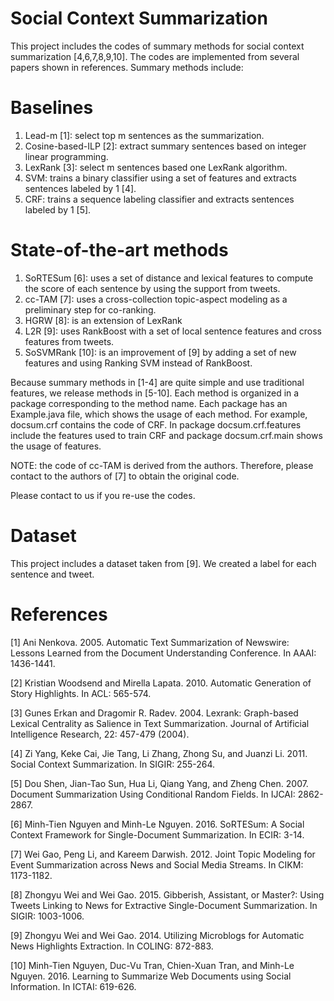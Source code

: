 # Social Context Summarization

This project includes the codes of summary methods for social context summarization [4,6,7,8,9,10]. The codes are implemented from several papers shown in references. Summary methods include:

# Baselines
1. Lead-m [1]: select top m sentences as the summarization.
2. Cosine-based-ILP [2]: extract summary sentences based on integer linear programming.
3. LexRank [3]: select m sentences based one LexRank algorithm.
4. SVM: trains a binary classifier using a set of features and extracts sentences labeled by 1 [4].
5. CRF: trains a sequence labeling classifier and extracts sentences labeled by 1 [5].

# State-of-the-art methods
1. SoRTESum [6]: uses a set of distance and lexical features to compute the score of each sentence by using the support from tweets.
2. cc-TAM [7]: uses a cross-collection topic-aspect modeling as a preliminary step for co-ranking.
3. HGRW [8]: is an extension of LexRank
4. L2R [9]: uses RankBoost with a set of local sentence features and cross features from tweets.
5. SoSVMRank [10]: is an improvement of [9] by adding a set of new features and using Ranking SVM instead of RankBoost.

Because summary methods in [1-4] are quite simple and use traditional features, we release methods in [5-10]. Each method is organized in a package corresponding to the method name. Each package has an Example.java file, which shows the usage of each method. For example, docsum.crf contains the code of CRF. In package docsum.crf.features include the features used to train CRF and package docsum.crf.main shows the usage of features.

NOTE: the code of cc-TAM is derived from the authors. Therefore, please contact to the authors of [7] to obtain the original code.

Please contact to us if you re-use the codes.

# Dataset
This project includes a dataset taken from [9]. We created a label for each sentence and tweet.

# References
[1] Ani Nenkova. 2005. Automatic Text Summarization of Newswire: Lessons Learned from the Document Understanding Conference. In AAAI: 1436-1441.

[2] Kristian Woodsend and Mirella Lapata. 2010. Automatic Generation of Story Highlights. In ACL: 565-574.

[3] Gunes Erkan and Dragomir R. Radev. 2004. Lexrank: Graph-based Lexical Centrality as Salience in Text Summarization. Journal of Artificial Intelligence Research, 22: 457-479 (2004).

[4] Zi Yang, Keke Cai, Jie Tang, Li Zhang, Zhong Su, and Juanzi Li. 2011. Social Context Summarization. In SIGIR: 255-264.

[5] Dou Shen, Jian-Tao Sun, Hua Li, Qiang Yang, and Zheng Chen. 2007. Document Summarization Using Conditional Random Fields. In IJCAI: 2862-2867.

[6] Minh-Tien Nguyen and Minh-Le Nguyen. 2016. SoRTESum: A Social Context Framework for Single-Document Summarization. In ECIR: 3-14.

[7] Wei Gao, Peng Li, and Kareem Darwish. 2012. Joint Topic Modeling for Event Summarization across News and Social Media Streams. In CIKM: 1173-1182.

[8] Zhongyu Wei and Wei Gao. 2015. Gibberish, Assistant, or Master?: Using Tweets Linking to News for Extractive Single-Document Summarization. In SIGIR: 1003-1006.

[9] Zhongyu Wei and Wei Gao. 2014. Utilizing Microblogs for Automatic News Highlights Extraction. In COLING: 872-883.

[10] Minh-Tien Nguyen, Duc-Vu Tran, Chien-Xuan Tran, and Minh-Le Nguyen. 2016. Learning to Summarize Web Documents using Social Information. In ICTAI: 619-626.

